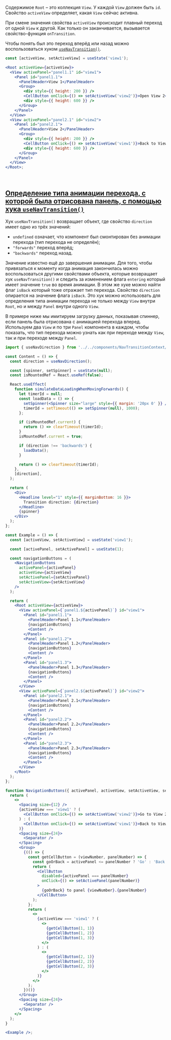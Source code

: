 Содержимое `Root` – это коллекция `View`. У каждой `View` должен быть `id`.
Свойство `activeView` определяет, какая `View` сейчас активна.

При смене значения свойства `activeView` происходит плавный переход от одной `View` к другой.
Как только он заканчивается, вызывается свойство-функция `onTransition`.

Чтобы понять был это переход вперёд или назад можно воспользоваться хуком [`useNavTransition()`](#/Root?id=usenavtransition_example).

```jsx
const [activeView, setActiveView] = useState('view1');

<Root activeView={activeView}>
  <View activePanel="panel1.1" id="view1">
    <Panel id="panel1.1">
      <PanelHeader>View 1</PanelHeader>
      <Group>
        <div style={{ height: 200 }} />
        <CellButton onClick={() => setActiveView('view2')}>Open View 2</CellButton>
        <div style={{ height: 600 }} />
      </Group>
    </Panel>
  </View>
  <View activePanel="panel2.1" id="view2">
    <Panel id="panel2.1">
      <PanelHeader>View 2</PanelHeader>
      <Group>
        <div style={{ height: 200 }} />
        <CellButton onClick={() => setActiveView('view1')}>Back to View 1</CellButton>
        <div style={{ height: 600 }} />
      </Group>
    </Panel>
  </View>
</Root>;
```

<br />

## <a id="usenavtransition_example" style="position: relative; top: -100px;"></a>[Определение типа анимации перехода, с которой была отрисована панель, с помощью хука `useNavTransition()`](#/Root?id=usenavtransition_example)

Хук `useNavTransition()` возвращает объект, где свойство `direction` имеет одно из трёх значений:

- `undefined` означает, что компонент был смонтирован без анимации перехода (тип перехода не определён);
- `"forwards"` переход вперёд;
- `"backwards"` переход назад.

Значение известно ещё до завершения анимации.
Для того, чтобы привязаться к моменту когда анимация закончилась можно воспользоваться другими свойствами объекта, которые возвращает хук `useNavTransition()` и следить за изменением флага `entering` который имеет значение `true` во время анимации. В этом же хуке можно найти флаг `isBack` который тоже отражает тип перехода. Свойство `direction` опирается на значение флага `isBack`.
Это хук можно использовать для определения типа анимации перехода не только между `View` внутри `Root`, но и между `Panel` внутри одного `View`.

В примере ниже мы имитируем загрузку данныx, показывая спиннер, если панель была отрисована с анимацией перехода вперед.
Используем два `View` и по три `Panel` компонента в каждом, чтобы показать, что тип перехода можно узнать как при переходе между `View`, так и при переходе между `Panel`.

```jsx
import { useNavDirection } from '../../components/NavTransitionContext/NavTransitionContext';

const Content = () => {
  const direction = useNavDirection();

  const [spinner, setSpinner] = useState(null);
  const isMountedRef = React.useRef(false);

  React.useEffect(
    function simulateDataLoadingWhenMovingForwards() {
      let timerId = null;
      const loadData = () => {
        setSpinner(<Spinner size="large" style={{ margin: '20px 0' }} />);
        timerId = setTimeout(() => setSpinner(null), 1000);
      };

      if (isMountedRef.current) {
        return () => clearTimeout(timerId);
      }
      isMountedRef.current = true;

      if (direction !== 'backwards') {
        loadData();
      }

      return () => clearTimeout(timerId);
    },
    [direction],
  );

  return (
    <Div>
      <Headline level="1" style={{ marginBottom: 16 }}>
        Transition direction: {direction}
      </Headline>
      {spinner}
    </Div>
  );
};

const Example = () => {
  const [activeView, setActiveView] = useState('view1');

  const [activePanel, setActivePanel] = useState(1);

  const navigationButtons = (
    <NavigationButtons
      activePanel={activePanel}
      activeView={activeView}
      setActivePanel={setActivePanel}
      setActiveView={setActiveView}
    />
  );

  return (
    <Root activeView={activeView}>
      <View activePanel={`panel1.${activePanel}`} id="view1">
        <Panel id="panel1.1">
          <PanelHeader>Panel 1.1</PanelHeader>
          {navigationButtons}
          <Content />
        </Panel>
        <Panel id="panel1.2">
          <PanelHeader>Panel 1.2</PanelHeader>
          {navigationButtons}
          <Content />
        </Panel>
        <Panel id="panel1.3">
          <PanelHeader>Panel 1.3</PanelHeader>
          {navigationButtons}
          <Content />
        </Panel>
      </View>
      <View activePanel={`panel2.${activePanel}`} id="view2">
        <Panel id="panel2.1">
          <PanelHeader>Panel 2.1</PanelHeader>
          {navigationButtons}
          <Content />
        </Panel>
        <Panel id="panel2.2">
          <PanelHeader>Panel 2.2</PanelHeader>
          {navigationButtons}
          <Content />
        </Panel>
        <Panel id="panel2.3">
          <PanelHeader>Panel 2.3</PanelHeader>
          {navigationButtons}
          <Content />
        </Panel>
      </View>
    </Root>
  );
};

function NavigationButtons({ activePanel, activeView, setActiveView, setActivePanel }) {
  return (
    <>
      <Spacing size={12} />
      {activeView === 'view1' ? (
        <CellButton onClick={() => setActiveView('view2')}>Go to View 2</CellButton>
      ) : (
        <CellButton onClick={() => setActiveView('view1')}>Back to View 1</CellButton>
      )}
      <Spacing size={24}>
        <Separator />
      </Spacing>
      <Group>
        {(() => {
          const getCellButton = (viewNumber, panelNumber) => {
            const goOrBack = activePanel <= panelNumber ? 'Go' : 'Back';
            return (
              <CellButton
                disabled={activePanel === panelNumber}
                onClick={() => setActivePanel(panelNumber)}
              >
                {goOrBack} to panel {viewNumber}.{panelNumber}
              </CellButton>
            );
          };
          return (
            <>
              {activeView === 'view1' ? (
                <>
                  {getCellButton(1, 1)}
                  {getCellButton(1, 2)}
                  {getCellButton(1, 3)}
                </>
              ) : (
                <>
                  {getCellButton(2, 1)}
                  {getCellButton(2, 2)}
                  {getCellButton(2, 3)}
                </>
              )}
            </>
          );
        })()}
      </Group>
      <Spacing size={24}>
        <Separator />
      </Spacing>
    </>
  );
}

<Example />;
```
